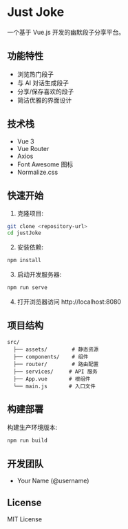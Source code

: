# Just Joke

一个基于 Vue.js 开发的幽默段子分享平台。

## 功能特性

- 浏览热门段子
- 与 AI 对话生成段子
- 分享/保存喜欢的段子
- 简洁优雅的界面设计

## 技术栈

- Vue 3
- Vue Router
- Axios
- Font Awesome 图标
- Normalize.css

## 快速开始

1. 克隆项目:

```bash
git clone <repository-url>
cd justJoke
```

2. 安装依赖:

```bash
npm install
```

3. 启动开发服务器:

```bash 
npm run serve
```

4. 打开浏览器访问 http://localhost:8080

## 项目结构

```
src/
  ├── assets/        # 静态资源
  ├── components/    # 组件
  ├── router/        # 路由配置
  ├── services/     # API 服务
  ├── App.vue       # 根组件
  └── main.js       # 入口文件
```

## 构建部署

构建生产环境版本:

```bash
npm run build
```

## 开发团队

- Your Name (@username)

## License

MIT License